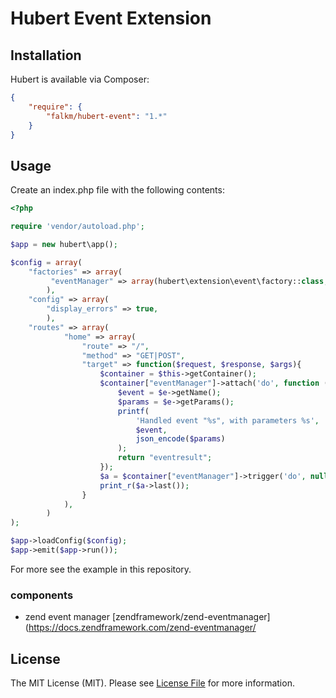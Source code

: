 Hubert Event Extension
======

## Installation

Hubert is available via Composer:

```json
{
    "require": {
        "falkm/hubert-event": "1.*"
    }
}
```

## Usage

Create an index.php file with the following contents:

```php
<?php

require 'vendor/autoload.php';

$app = new hubert\app();

$config = array(
    "factories" => array(
         "eventManager" => array(hubert\extension\event\factory::class, 'get')
        ),
    "config" => array(
        "display_errors" => true,
        ),
    "routes" => array(
            "home" => array(
                "route" => "/", 
                "method" => "GET|POST", 
                "target" => function($request, $response, $args){
                    $container = $this->getContainer();
                    $container["eventManager"]->attach('do', function ($e) {
                        $event = $e->getName();
                        $params = $e->getParams();
                        printf(
                            'Handled event "%s", with parameters %s',
                            $event,
                            json_encode($params)
                        );
                        return "eventresult";
                    });
                    $a = $container["eventManager"]->trigger('do', null, ["test" => 2]);
                    print_r($a->last());
                }
            ),
        )
);

$app->loadConfig($config);
$app->emit($app->run());
```

For more see the example in this repository.

### components

- zend event manager [zendframework/zend-eventmanager](https://docs.zendframework.com/zend-eventmanager/

## License

The MIT License (MIT). Please see [License File](https://github.com/falkmueller/hubert/blob/master/LICENSE) for more information.